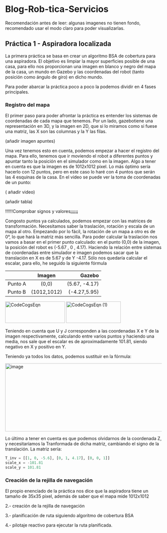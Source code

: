 # Blog-Rob-tica-Servicios

Recomendación antes de leer: algunas imagenes no tienen fondo, recomendado usar el modo claro para poder visualizarlas.

## Práctica 1 - Aspiradora localizada

La primera práctica se basa en crear un algoritmo BSA de cobertura para una aspiradora. El objetivo es limpiar la mayor superficies posible de una casa, para ello nos proporcionan una imagen en blanco y negro del mapa de la casa, un mundo en Gazebo y las coordenadas del robot (tanto posición como ángulo de giro) en dicho mundo. 

Para poder abarcar la práctica poco a poco la podemos dividir en 4 fases principales.

### Registro del mapa

El primer paso para poder afrontar la práctica es entender los sistemas de coordenadas de cada mapa que tenemos. Por un lado, gazebotiene una representación en 3D, y la imagen en 2D, que si lo miramos como si fuese una matriz, las X son las columnas y la Y las filas.

(añadir imagen apuntes)

Una vez tenemos esto en cuenta, podemos empezar a hacer el registro del mapa. Para ello, tenemos que ir moviendo el robot a diferentes puntos y apuntar tanto la posición en el simulador como en la imagen. Algo a tener en cuenta es que la imagen es de 1012x1012 pixel. Lo más óptimo sería hacerlo con 12 puntos, pero en este caso lo haré con 4 puntos que serán las 4 esquinas de la casa. En el video se puede ver la toma de coordenadas de un punto:

( añadir video)

(añadir tabla)

!!!!!!Comprobar signos y valores¡¡¡¡¡¡

Congosto puntos ya calculados, podemos empezar con las matrices de transformación. Necesitamos saber la traslación,  rotación y escala de un mapa al otro. Empezando por lo fácil, la rotación de un mapa a otro es de 0°, lo que hará la matriz más sencilla. Para poder calcular la traslación nos vamos a basar en el primer punto calculado: en el punto (0,0) de la imagen, la posición del robot es (-5.67 , 0 , 4.17). Haciendo la relación entre sistemas de coordenadas entre simulador e imagen podemos sacar que la translación en X es de 5.67 y de Y -4.17. Sólo nos quedaría calcular el escalar, para ello, he seguido la siguiente fórmula

|           | Imagen         | Gazebo        |
| :---      |     :---:      |          ---: |
| Punto A   |   (0,0)        | (5.67, -4.17) |
| Punto B   | (1012,1012)    | (-4.27,5.95)  |

<img width="192" height="69" alt="CodeCogsEqn" src="https://github.com/user-attachments/assets/443c91b6-c03b-4b68-b2ad-3deae170cac3" />

<img width="176" height="69" alt="CodeCogsEqn (1)" src="https://github.com/user-attachments/assets/cade5aaa-7689-42b3-bb04-1e8725c5cfa5" />


Teniendo en cuenta que U y J corresponden a las coordenadas X e Y de la imagen respectivamente, calculando entre varios puntos y haciendo una media, nos sale que el escalar es de aproximadamente 101.81, siendo negativo en X y positivo en Y.

Teniendo ya todos los datos, podemos sustituir en la fórmula:

<img width="772" height="219" alt="image" src="https://github.com/user-attachments/assets/c5c9d42d-04f1-425b-a9b9-ac2083722a4a" />

Lo último a tener en cuenta es que podemos olvidarnos de la coordenada Z, y necesitaríamos la Tranformada de dicha matriz, cambiando el signo de la translación. La matriz sería:

``` python
T_inv = [[1, 0, -5.6], [0, 1, 4.17], [0, 0, 1]]
scale_x = -101.81
scale_y = 101.81
```

### Creación de la rejilla de navegación

El propio enenciado de la práctica nos dice que la aspiradora tiene un tamaño de 35x35 pixel, además de saber que el mapa mide 1012x1012

2.- creación de la rejilla de navegación

3.- planificación de ruta siguiendo algoritmo de cobertura BSA

4.- pilotaje reactivo para ejecutar la ruta planificada.
